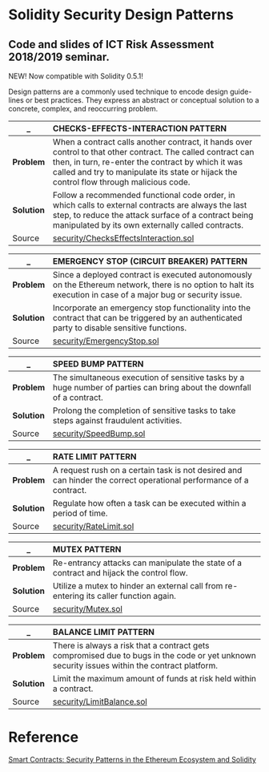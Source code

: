 # Solidity Security Design Patterns
## Code and slides of ICT Risk Assessment 2018/2019 seminar.

NEW! Now compatible with Solidity 0.5.1!


Design  patterns are a commonly used technique to encode design guide-lines or best practices. They express an abstract or conceptual solution to a concrete, complex, and reoccurring problem.


_ | CHECKS-EFFECTS-INTERACTION PATTERN |
--- | :---  | 
**Problem** | When  a  contract  calls  another  contract,  it  hands  over  control to that other contract. The called contract can then, in turn, re-enter the contract by which it was called and try to manipulate its state or hijack the control flow through malicious code. | 
**Solution** | Follow a recommended functional code order, in which calls to external contracts are always the last step, to reduce the attack surface of a contract being manipulated by its own externally called contracts. | 
Source | [security/ChecksEffectsInteraction.sol](security/ChecksEffectsInteraction.sol)

_ | EMERGENCY STOP (CIRCUIT BREAKER) PATTERN |
--- | :---  | 
**Problem** | Since a deployed contract is executed autonomously on the Ethereum network, there is no option to halt its execution in case of a major bug or security issue. | 
**Solution** | Incorporate an emergency stop functionality into the contract that can be triggered by an authenticated party to disable sensitive functions. | 
Source | [security/EmergencyStop.sol](security/EmergencyStop.sol)

_ | SPEED BUMP PATTERN |
--- | :---  | 
**Problem** | The simultaneous execution of sensitive tasks by a huge number of parties can bring about the downfall of a contract. | 
**Solution** | Prolong the completion of sensitive tasks to take steps against fraudulent activities. | 
Source | [security/SpeedBump.sol](security/SpeedBump.sol)

_ | RATE LIMIT PATTERN |
--- | :---  | 
**Problem** | A request rush on a certain task is not desired and can hinder the correct operational performance of a contract. | 
**Solution** | Regulate how often a task can be executed within a period of time. | 
Source | [security/RateLimit.sol](security/RateLimit.sol)

_ | MUTEX PATTERN |
--- | :---  | 
**Problem** | Re-entrancy attacks can manipulate the state of a contract and hijack the control flow. | 
**Solution** | Utilize a mutex to hinder an external call from re-entering its caller function again. | 
Source | [security/Mutex.sol](security/Mutex.sol)

_ | BALANCE LIMIT PATTERN |
--- | :---  | 
**Problem** | There is always a risk that a contract gets compromised due to bugs in the code or yet unknown security issues within the contract platform. | 
**Solution** | Limit the maximum amount of funds at risk held within a contract. | 
Source | [security/LimitBalance.sol](security/LimitBalance.sol)


# Reference
[Smart Contracts: Security Patterns in the Ethereum Ecosystem and Solidity](https://swa.cs.univie.ac.at/research/publications/publication/5433/)
